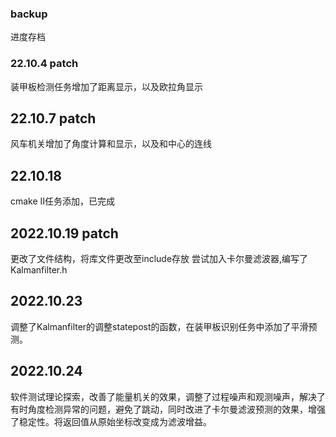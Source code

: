 ### backup

进度存档

### 22.10.4 patch

装甲板检测任务增加了距离显示，以及欧拉角显示

## 22.10.7 patch

风车机关增加了角度计算和显示，以及和中心的连线

## 22.10.18

cmake II任务添加，已完成

## 2022.10.19 patch

更改了文件结构，将库文件更改至include存放
尝试加入卡尔曼滤波器,编写了Kalmanfilter.h

## 2022.10.23

调整了Kalmanfilter的调整statepost的函数，在装甲板识别任务中添加了平滑预测。

## 2022.10.24

软件测试理论探索，改善了能量机关的效果，调整了过程噪声和观测噪声，解决了有时角度检测异常的问题，避免了跳动，同时改进了卡尔曼滤波预测的效果，增强了稳定性。将返回值从原始坐标改变成为滤波增益。
